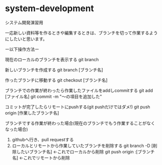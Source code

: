 ﻿# system-development
システム開発演習用

一応新しい資料等を作るときや編集するときは、ブランチを切って作業するようにしたいと思います。

ー以下操作方法ー

現在のローカルのブランチを表示する
git branch

新しいブランチを作成する
git branch [ブランチ名]

作ったブランチに移動する
git checkout [ブランチ名]

ブランチでの作業が終わったら作業したファイルをaddしcommitする
git add [ファイル名]
git commit -m "～の項目を追加した"

コミットが完了したらリモートにpushする(git pushだけではダメ!)
git push origin [作業したブランチ名]

ブランチでする作業が終わった場合(現在のブランチでもう作業することがなくなった場合)
1. githubへ行き、pull requestする
2. ローカルとリモートから作業していたブランチを削除する
    git branch -D [削除したいブランチ名]  ←これでローカルから削除
    git push origin :[ブランチ名]  ←これでリモートから削除
